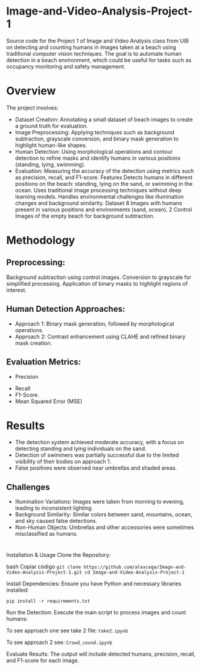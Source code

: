 # Image-and-Video-Analysis-Project-1
Source code for the Project 1 of Image and Video Analysis class from UIB on detecting and counting humans in images taken at a beach using traditional computer vision techniques. The goal is to automate human detection in a beach environment, which could be useful for tasks such as occupancy monitoring and safety management.

# Overview
The project involves:

- Dataset Creation: Annotating a small dataset of beach images to create a ground truth for evaluation.
- Image Preprocessing: Applying techniques such as background subtraction, grayscale conversion, and binary mask generation to highlight human-like shapes.
- Human Detection: Using morphological operations and contour detection to refine masks and identify humans in various positions (standing, lying, swimming).
- Evaluation: Measuring the accuracy of the detection using metrics such as precision, recall, and F1-score.
Features
Detects humans in different positions on the beach: standing, lying on the sand, or swimming in the ocean.
Uses traditional image processing techniques without deep learning models.
Handles environmental challenges like illumination changes and background similarity.
Dataset
8 Images with humans present in various positions and environments (sand, ocean).
2 Control Images of the empty beach for background subtraction.
# Methodology
## Preprocessing:

Background subtraction using control images.
Conversion to grayscale for simplified processing.
Application of binary masks to highlight regions of interest.
## Human Detection Approaches:

- Approach 1: Binary mask generation, followed by morphological operations.
- Approach 2: Contrast enhancement using CLAHE and refined binary mask creation.
## Evaluation Metrics:

* Precision 
- Recall
- F1-Score.
- Mean Squared Error (MSE)
# Results
* The detection system achieved moderate accuracy, with a focus on detecting standing and lying individuals on the sand.
* Detection of swimmers was partially successful due to the limited visibility of their bodies on approach 1.
* False positives were observed near umbrellas and shaded areas.
## Challenges
* Illumination Variations: Images were taken from morning to evening, leading to inconsistent lighting.
* Background Similarity: Similar colors between sand, mountains, ocean, and sky caused false detections.
* Non-Human Objects: Umbrellas and other accessories were sometimes misclassified as humans.
#
Installation & Usage
Clone the Repository:

bash
Copiar código
`git clone https://github.com/alexcega/Image-and-Video-Analysis-Project-1.git
cd Image-and-Video-Analysis-Project-1`

Install Dependencies: Ensure you have Python and necessary libraries installed:


`pip install -r requirements.txt`

Run the Detection: Execute the main script to process images and count humans:

To see approach one see take 2 file:
`take2.ipynb`

To see approach 2 see:
`Crowd_cound.ipynb`

Evaluate Results: The output will include detected humans, precision, recall, and F1-score for each image.
